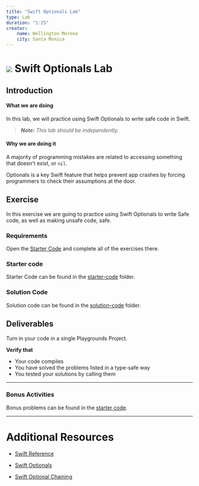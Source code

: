 ```yaml
---
title: "Swift Optionals Lab"
type: Lab
duration: "1:25"
creator:
    name: Wellington Moreno
    city: Santa Monica
---
```


# ![](https://ga-dash.s3.amazonaws.com/production/assets/logo-9f88ae6c9c3871690e33280fcf557f33.png) Swift Optionals Lab

## Introduction

#### What we are doing

In this lab, we will practice using Swift Optionals to write safe code in Swift.

> ***Note:*** _This lab should be independently._


#### Why we are doing it

A majority of programming mistakes are related to accessing something that doesn't exist, or `nil`.

Optionals is a key Swift feature that helps prevent app crashes by forcing programmers to check their assumptions at the door.

## Exercise

In this exercise we are going to practice using Swift Optionals to write Safe code, as well as making unsafe code, safe.

### Requirements

Open the [Starter Code](#starter-code) and complete all of the exercises there.

### Starter code

Starter Code can be found in the [starter-code](starter-code) folder.


### Solution Code
Solution code can be found in the [solution-code](solution-code) folder.

## Deliverables

Turn in your code in a single Playgrounds Project.


**Verify that**
+ Your code compiles
+ You have solved the problems listed in a type-safe way
+ You tested your solutions by calling them


---

### Bonus Activities

Bonus problems can be found in the [starter code](starter-code).

---

# Additional Resources

+ [Swift Reference](https://developer.apple.com/library/ios/documentation/Swift/Conceptual/Swift_Programming_Language/GuidedTour.html#//apple_ref/doc/uid/TP40014097-CH2-ID1)

+ [Swift Optionals](https://developer.apple.com/library/ios/documentation/Swift/Conceptual/Swift_Programming_Language/TheBasics.html)

+ [Swift Optional Chaining](https://developer.apple.com/library/ios/documentation/Swift/Conceptual/Swift_Programming_Language/OptionalChaining.html#//apple_ref/doc/uid/TP40014097-CH21-ID245)
